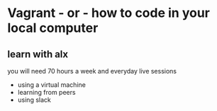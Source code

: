 # Vagrant - or - how to code in your local computer
## learn with alx
you will need 70 hours a week and everyday live sessions
* using a virtual machine
* learning from peers
* using slack
